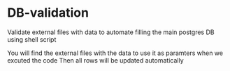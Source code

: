 # DB-validation
Validate external files with data to automate filling the main postgres DB using shell script


You will find the external files with the data to use it as paramters when we excuted the code 
Then all rows will be updated automatically 
